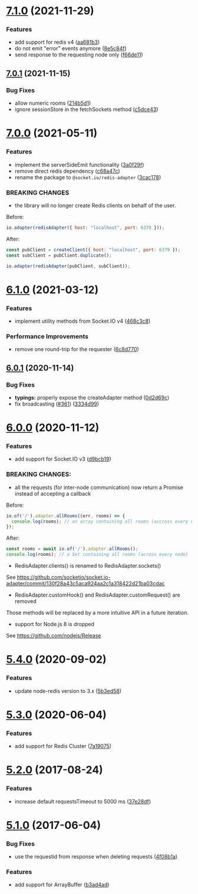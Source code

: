 # [7.1.0](https://github.com/socketio/socket.io-redis-adapter/compare/7.0.1...7.1.0) (2021-11-29)


### Features

* add support for redis v4 ([aa681b3](https://github.com/socketio/socket.io-redis-adapter/commit/aa681b3bc914358d206ab35761d291a466ac18da))
* do not emit "error" events anymore ([8e5c84f](https://github.com/socketio/socket.io-redis-adapter/commit/8e5c84f7edcda85a6f7e36c04ebd74152c1cade1))
* send response to the requesting node only ([f66de11](https://github.com/socketio/socket.io-redis-adapter/commit/f66de114a4581b692da759015def0373c619aab7))



## [7.0.1](https://github.com/socketio/socket.io-redis-adapter/compare/7.0.0...7.0.1) (2021-11-15)


### Bug Fixes

* allow numeric rooms ([214b5d1](https://github.com/socketio/socket.io-redis-adapter/commit/214b5d1a8d4f1bc037712ed53dceba7ee55ea643))
* ignore sessionStore in the fetchSockets method ([c5dce43](https://github.com/socketio/socket.io-redis-adapter/commit/c5dce438950491b608ed8ed46369b8f120fa82e4))



# [7.0.0](https://github.com/socketio/socket.io-redis-adapter/compare/6.1.0...7.0.0) (2021-05-11)


### Features

* implement the serverSideEmit functionality ([3a0f29f](https://github.com/socketio/socket.io-redis-adapter/commit/3a0f29fbe322f280f48f92b3aac0fcc94d698ee8))
* remove direct redis dependency ([c68a47c](https://github.com/socketio/socket.io-redis-adapter/commit/c68a47c4948554125dac0e317e19947a4d3d3251))
* rename the package to `@socket.io/redis-adapter` ([3cac178](https://github.com/socketio/socket.io-redis-adapter/commit/3cac1789c558a3ece5bb222d73f097952b55c340))


### BREAKING CHANGES

* the library will no longer create Redis clients on behalf of the user.

Before:

```js
io.adapter(redisAdapter({ host: "localhost", port: 6379 }));
```

After:

```js
const pubClient = createClient({ host: "localhost", port: 6379 });
const subClient = pubClient.duplicate();

io.adapter(redisAdapter(pubClient, subClient));
```


# [6.1.0](https://github.com/socketio/socket.io-redis/compare/6.0.1...6.1.0) (2021-03-12)


### Features

* implement utility methods from Socket.IO v4 ([468c3c8](https://github.com/socketio/socket.io-redis/commit/468c3c8008ddd0c89b2fc2054d874e9e706f0948))


### Performance Improvements

* remove one round-trip for the requester ([6c8d770](https://github.com/socketio/socket.io-redis/commit/6c8d7701962bee4acf83568f8e998876d3549fb8))


## [6.0.1](https://github.com/socketio/socket.io-redis/compare/6.0.0...6.0.1) (2020-11-14)


### Bug Fixes

* **typings:** properly expose the createAdapter method ([0d2d69c](https://github.com/socketio/socket.io-redis/commit/0d2d69cc78aa3418a7b5a6231a13ea4028dd74a3))
* fix broadcasting ([#361](https://github.com/socketio/socket.io-redis/issues/361)) ([3334d99](https://github.com/socketio/socket.io-redis/commit/3334d99e1b6e2f80485c73133381a18798b24bc0))



# [6.0.0](https://github.com/socketio/socket.io-redis/compare/5.4.0...6.0.0) (2020-11-12)


### Features

* add support for Socket.IO v3 ([d9bcb19](https://github.com/socketio/socket.io-redis/commit/d9bcb1935940d7ad414ba7154de51cdc4a7d45b1))

### BREAKING CHANGES:

- all the requests (for inter-node communication) now return a Promise instead of accepting a callback

Before:

```js
io.of('/').adapter.allRooms((err, rooms) => {
  console.log(rooms); // an array containing all rooms (accross every node)
});
```

After:

```js
const rooms = await io.of('/').adapter.allRooms();
console.log(rooms); // a Set containing all rooms (across every node)
```

- RedisAdapter.clients() is renamed to RedisAdapter.sockets()

See https://github.com/socketio/socket.io-adapter/commit/130f28a43c5aca924aa2c1a318422d21ba03cdac

- RedisAdapter.customHook() and RedisAdapter.customRequest() are removed

Those methods will be replaced by a more intuitive API in a future iteration.

- support for Node.js 8 is dropped

See https://github.com/nodejs/Release



# [5.4.0](https://github.com/socketio/socket.io-redis/compare/5.3.0...5.4.0) (2020-09-02)


### Features

* update node-redis version to 3.x ([5b3ed58](https://github.com/socketio/socket.io-redis/commit/5b3ed5877acfdb35e4faa2f46f06a8032ff8b574))



# [5.3.0](https://github.com/socketio/socket.io-redis/compare/5.2.0...5.3.0) (2020-06-04)


### Features

* add support for Redis Cluster ([7a19075](https://github.com/socketio/socket.io-redis/commit/7a190755c01732d1335199732e7b0eb5a1fb1f9e))



# [5.2.0](https://github.com/socketio/socket.io-redis/compare/5.1.0...5.2.0) (2017-08-24)


### Features

* increase default requestsTimeout to 5000 ms ([37e28df](https://github.com/socketio/socket.io-redis/commit/37e28df54b0b8c71b4f8ea1766e56dc63fb26ba2))



# [5.1.0](https://github.com/socketio/socket.io-redis/compare/5.0.1...5.1.0) (2017-06-04)

### Bug Fixes

* use the requestid from response when deleting requests ([4f08b1a](https://github.com/socketio/socket.io-redis/commit/4f08b1ae7b3b9ee549349f1b95f5e3f3ff69d651))


### Features

* add support for ArrayBuffer ([b3ad4ad](https://github.com/socketio/socket.io-redis/commit/b3ad4ad28b225f1999d5dd709f2ea6d5674085f6))


